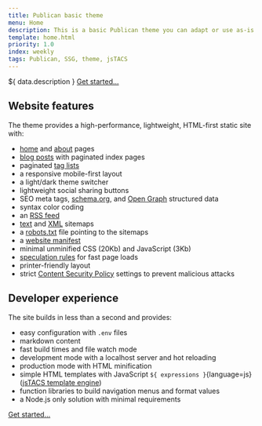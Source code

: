 ```yaml
---
title: Publican basic theme
menu: Home
description: This is a basic Publican theme you can adapt or use as-is.
template: home.html
priority: 1.0
index: weekly
tags: Publican, SSG, theme, jsTACS
---
```


${ data.description } [Get started...](--ROOT--blog/quickstart/)

## Website features

The theme provides a high-performance, lightweight, HTML-first static site with:

* [home](--ROOT--) and [about](--ROOT--about/) pages
* [blog posts](--ROOT--blog/) with paginated index pages
* paginated [tag lists](--ROOT--tag/)
* a responsive mobile-first layout
* a light/dark theme switcher
* lightweight social sharing buttons
* SEO meta tags, [schema.org](https://schema.org/), and [Open Graph](https://ogp.me/) structured data
* syntax color coding
* an [RSS feed](--ROOT--feed.xml)
* [text](--ROOT--sitemap.txt) and [XML](--ROOT--sitemap.xml) sitemaps
* a [robots.txt](--ROOT--robots.txt) file pointing to the sitemaps
* a [website manifest](--ROOT--site.webmanifest)
* minimal unminified CSS (20Kb) and JavaScript (3Kb)
* [speculation rules](https://developer.mozilla.org/docs/Web/API/Speculation_Rules_API) for fast page loads
* printer-friendly layout
* strict [Content Security Policy](https://developer.mozilla.org/docs/Mozilla/Add-ons/WebExtensions/Content_Security_Policy) settings to prevent malicious attacks


## Developer experience

The site builds in less than a second and provides:

* easy configuration with `.env` files
* markdown content
* fast build times and file watch mode
* development mode with a localhost server and hot reloading
* production mode with HTML minification
* simple HTML templates with JavaScript `${ expressions }`{language=js} ([jsTACS template engine](https://publican.dev/docs/setup/jstacs/))
* function libraries to build navigation menus and format values
* a Node.js only solution with minimal requirements

[Get started...](--ROOT--blog/quickstart/)
